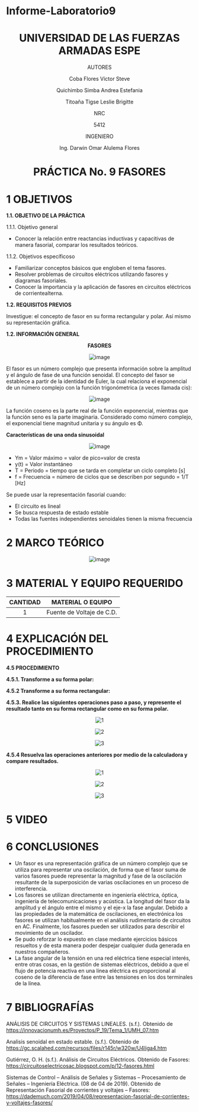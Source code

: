 # Informe-Laboratorio9

<div align="center">

# UNIVERSIDAD DE LAS FUERZAS ARMADAS ESPE

AUTORES

Coba Flores Víctor Steve

Quichimbo Simba Andrea Estefania

Titoaña Tigse Leslie Brigitte

NRC
  
5412

INGENIERO

Ing. Darwin Omar Alulema Flores

# PRÁCTICA No. 9 FASORES
  
</div>

# 1 OBJETIVOS

**1.1. OBJETIVO DE LA PRÁCTICA**

1.1.1. Objetivo general

- Conocer la relación entre reactancias inductivas y capacitivas de manera fasorial, comparar los resultados teóricos.

1.1.2. Objetivos específicoso

- Familiarizar conceptos básicos que engloben el tema fasores.
- Resolver problemas de circuitos eléctricos utilizando fasores y diagramas fasoriales.
- Conocer la importancia y la aplicación de fasores en circuitos eléctricos de corrientealterna.

**1.2. REQUISITOS PREVIOS**

Investigue: el concepto de fasor en su forma rectangular y polar. Así mismo su representación gráfica.

**1.2. INFORMACIÓN GENERAL**

<div align="center">
  
**FASORES**

![image](https://user-images.githubusercontent.com/84430867/132438301-0357bb1f-fe24-47f9-9016-bc3b7dae4445.png)

</div>

El fasor es un número complejo que presenta información sobre la amplitud y el ángulo de fase de una función senoidal.  El concepto del fasor se establece a partir de la identidad de Euler, la cual relaciona el exponencial de un número complejo con la función trigonómetrica (a veces llamada cis):

<div align="center">
 
![image](https://user-images.githubusercontent.com/84430867/132427458-daf8bd2a-9062-4b50-ac08-008708bab048.png)

</div>

La función coseno es la  parte real de la función exponencial, mientras que la función seno es la parte imaginaria. Considerado como número complejo, el exponencial tiene magnitud unitaria y su ángulo es Φ.

**Características de una onda sinusoidal**

<div align="center">
  
![image](https://user-images.githubusercontent.com/84430867/132429647-58f276ae-21e3-4e5a-bdb1-44b9b8ab7d41.png)

</div>

- Ym = Valor máximo = valor de pico=valor de cresta
- y(t) = Valor instantáneo
- T = Periodo = tiempo que se tarda en completar un ciclo completo [s]
- f = Frecuencia = número de ciclos que se describen por segundo = 1/T [Hz]

Se puede usar la representación fasorial cuando:

- El circuito es lineal
- Se busca respuesta de estado estable
- Todas las fuentes independientes senoidales tienen la misma frecuencia

# 2 MARCO TEÓRICO

<div align="center">
  
![image](https://user-images.githubusercontent.com/84430867/132425368-37fa28d1-f05f-4ccf-a9ed-b65297a26932.png)
  
</div>

# 3 MATERIAL Y EQUIPO REQUERIDO

<div align="center">
     
|**CANTIDAD**|       **MATERIAL O EQUIPO**      |
|    :---:   |              :---:               | 
|      1     |     Fuente de Voltaje de C.D.    |
  
</div>

# 4 EXPLICACIÓN DEL PROCEDIMIENTO

**4.5 PROCEDIMIENTO**

**4.5.1. Transforme a su forma polar:**

**4.5.2 Transforme a su forma rectangular:**

**4.5.3. Realice las siguientes operaciones paso a paso, y represente el resultado tanto en su forma rectangular como en su forma polar.**

<div align="center">

![1](https://user-images.githubusercontent.com/84587172/133165849-3f0f7082-353b-4f9a-be9f-7865fb94a54b.png)

![2](https://user-images.githubusercontent.com/84587172/133165869-a9491835-9aae-42ed-a985-28ca14446c0c.png)

![3](https://user-images.githubusercontent.com/84587172/133165885-20b17f1d-f9f2-4078-ba79-595a9e6ce16b.png)

</div>

**4.5.4 Resuelva las operaciones anteriores por medio de la calculadora y compare resultados.**

<div align="center">
  
![1](https://user-images.githubusercontent.com/84587172/133172130-8460d047-d6c2-4a41-9413-eb6131ed1d97.png)

![2](https://user-images.githubusercontent.com/84587172/133172134-768914eb-e4f7-4fd0-8340-f45fb5a1e078.png)

![3](https://user-images.githubusercontent.com/84587172/133172136-cbd97641-984d-4a34-840e-090962c9661a.png)

</div>

# 5 VIDEO 

# 6 CONCLUSIONES 

- Un fasor es una representación gráfica de un número complejo que se utiliza para representar una oscilación, de forma que el fasor suma de varios fasores puede representar la magnitud y fase de la oscilación resultante de la superposición de varias oscilaciones en un proceso de interferencia.
- Los fasores se utilizan directamente en ingeniería eléctrica, óptica, ingeniería de telecomunicaciones y acústica. La longitud del fasor da la amplitud y el ángulo entre el mismo y el eje-x la fase angular. Debido a las propiedades de la matemática de oscilaciones, en electrónica los fasores se utilizan habitualmente en el análisis rudimentario de circuitos en AC. Finalmente, los fasores pueden ser utilizados para describir el movimiento de un oscilador. 
- Se pudo reforzar lo expuesto en clase mediante ejercicios básicos resueltos y de esta manera poder despejar cualquier duda generada en nuestros compañeros.
- La fase angular de la tensión en una red eléctrica tiene especial interés, entre otras cosas, en la gestión de sistemas eléctricos, debido a que el flujo de potencia reactiva en una línea eléctrica es proporcional al coseno de la diferencia de fase entre las tensiones en los dos terminales de la línea. 


# 7 BIBLIOGRAFÍAS

ANÁLISIS DE CIRCUITOS Y SISTEMAS LINEALES. (s.f.). Obtenido de https://innovacionumh.es/Proyectos/P_19/Tema_1/UMH_07.htm

Analisis senoidal en estado estable. (s.f.). Obtenido de https://gc.scalahed.com/recursos/files/r145r/w320w/U4liga4.htm

Gutiérrez, O. H. (s.f.). Análisis de Circuitos Eléctricos. Obtenido de Fasores: https://circuitoselectricosac.blogspot.com/p/12-fasores.html

Sistemas de Control – Análisis de Señales y Sistemas – Procesamiento de Señales – Ingeniería Eléctrica. (08 de 04 de 2019). Obtenido de Representación Fasorial de corrientes y voltajes – Fasores: https://dademuch.com/2019/04/08/representacion-fasorial-de-corrientes-y-voltajes-fasores/


